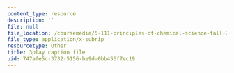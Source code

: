 ```yaml
---
content_type: resource
description: ''
file: null
file_location: /coursemedia/5-111-principles-of-chemical-science-fall-2008/747afe5c37325156be9d0bb456f7ec19_LPh2Ut7D4WA.vtt
file_type: application/x-subrip
resourcetype: Other
title: 3play caption file
uid: 747afe5c-3732-5156-be9d-0bb456f7ec19
---
```

